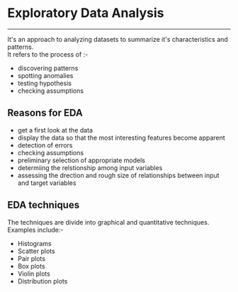 # Exploratory Data Analysis

---

It's an approach to analyzing datasets to summarize it's characteristics and patterns.<br/>
It refers to the process of :-

- discovering patterns
- spotting anomalies
- testing hypothesis
- checking assumptions

## Reasons for EDA

- get a first look at the data
- display the data so that the most interesting features become apparent
- detection of errors
- checking assumptions
- preliminary selection of appropriate models
- determiing the relstionship among input variables
- assessing the drection and rough size of relationships between input and target variables

## EDA techniques

The techniques are divide into graphical and quantitative techniques.
Examples include:-

- Histograms
- Scatter plots
- Pair plots
- Box plots
- Violin plots
- Distribution plots
